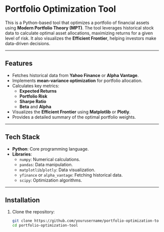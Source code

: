 # Portfolio Optimization Tool

This is a Python-based tool that optimizes a portfolio of financial assets using **Modern Portfolio Theory (MPT)**. The tool leverages historical stock data to calculate optimal asset allocations, maximizing returns for a given level of risk. It also visualizes the **Efficient Frontier**, helping investors make data-driven decisions.

---

## **Features**
- Fetches historical data from **Yahoo Finance** or **Alpha Vantage**.
- Implements **mean-variance optimization** for portfolio allocation.
- Calculates key metrics:
  - **Expected Returns**
  - **Portfolio Risk**
  - **Sharpe Ratio**
  - **Beta** and **Alpha**
- Visualizes the **Efficient Frontier** using **Matplotlib** or **Plotly**.
- Provides a detailed summary of the optimal portfolio weights.

---

## **Tech Stack**
- **Python**: Core programming language.
- **Libraries**:
  - `numpy`: Numerical calculations.
  - `pandas`: Data manipulation.
  - `matplotlib`/`plotly`: Data visualization.
  - `yfinance` or `alpha_vantage`: Fetching historical data.
  - `scipy`: Optimization algorithms.

---

## **Installation**

1. Clone the repository:
   ```bash
   git clone https://github.com/yourusername/portfolio-optimization-tool.git
   cd portfolio-optimization-tool
